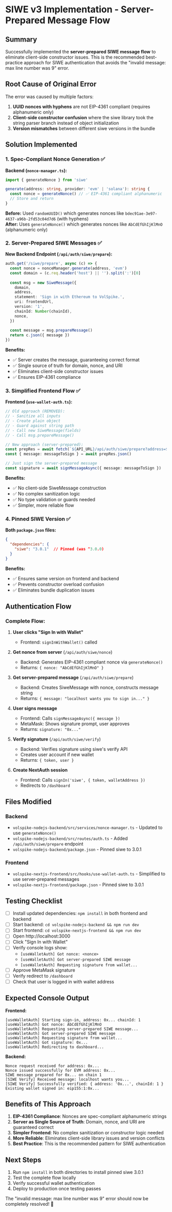 # SIWE v3 Implementation - Server-Prepared Message Flow

## Summary

Successfully implemented the **server-prepared SIWE message flow** to eliminate client-side constructor issues. This is the recommended best-practice approach for SIWE authentication that avoids the "invalid message: max line number was 9" error.

## Root Cause of Original Error

The error was caused by multiple factors:

1. **UUID nonces with hyphens** are not EIP-4361 compliant (requires alphanumeric only)
2. **Client-side constructor confusion** where the siwe library took the string parser branch instead of object initialization
3. **Version mismatches** between different siwe versions in the bundle

## Solution Implemented

### 1. Spec-Compliant Nonce Generation ✅

**Backend (`nonce-manager.ts`):**
```typescript
import { generateNonce } from 'siwe'

generate(address: string, provider: 'evm' | 'solana'): string {
  const nonce = generateNonce() // ✅ EIP-4361 compliant alphanumeric
  // Store and return
}
```

**Before:** Used `randomUUID()` which generates nonces like `bdec91ae-3e97-4637-a96b-2fd53c04d7d6` (with hyphens)  
**After:** Uses `generateNonce()` which generates nonces like `AbCdEfGhIjKlMnO` (alphanumeric only)

### 2. Server-Prepared SIWE Messages ✅

**New Backend Endpoint (`/api/auth/siwe/prepare`):**
```typescript
auth.get('/siwe/prepare', async (c) => {
  const nonce = nonceManager.generate(address, 'evm')
  const domain = (c.req.header('host') || '').split(':')[0]
  
  const msg = new SiweMessage({
    domain,
    address,
    statement: 'Sign in with Ethereum to VolSpike.',
    uri: frontendUrl,
    version: '1',
    chainId: Number(chainId),
    nonce,
  })
  
  const message = msg.prepareMessage()
  return c.json({ message })
})
```

**Benefits:**
- ✅ Server creates the message, guaranteeing correct format
- ✅ Single source of truth for domain, nonce, and URI
- ✅ Eliminates client-side constructor issues
- ✅ Ensures EIP-4361 compliance

### 3. Simplified Frontend Flow ✅

**Frontend (`use-wallet-auth.ts`):**
```typescript
// Old approach (REMOVED):
// - Sanitize all inputs
// - Create plain object
// - Guard against string path
// - Call new SiweMessage(fields)
// - Call msg.prepareMessage()

// New approach (server-prepared):
const prepRes = await fetch(`${API_URL}/api/auth/siwe/prepare?address=${address}&chainId=${chainId}`)
const { message: messageToSign } = await prepRes.json()

// Just sign the server-prepared message
const signature = await signMessageAsync({ message: messageToSign })
```

**Benefits:**
- ✅ No client-side SiweMessage construction
- ✅ No complex sanitization logic
- ✅ No type validation or guards needed
- ✅ Simpler, more reliable flow

### 4. Pinned SIWE Version ✅

**Both `package.json` files:**
```json
{
  "dependencies": {
    "siwe": "3.0.1"  // Pinned (was ^3.0.0)
  }
}
```

**Benefits:**
- ✅ Ensures same version on frontend and backend
- ✅ Prevents constructor overload confusion
- ✅ Eliminates bundle duplication issues

## Authentication Flow

### Complete Flow:

1. **User clicks "Sign In with Wallet"**
   - Frontend: `signInWithWallet()` called
   
2. **Get nonce from server** (`/api/auth/siwe/nonce`)
   - Backend: Generates EIP-4361 compliant nonce via `generateNonce()`
   - Returns: `{ nonce: "AbCdEfGhIjKlMnO" }`
   
3. **Get server-prepared message** (`/api/auth/siwe/prepare`)
   - Backend: Creates SiweMessage with nonce, constructs message string
   - Returns: `{ message: "localhost wants you to sign in..." }`
   
4. **User signs message**
   - Frontend: Calls `signMessageAsync({ message })`
   - MetaMask: Shows signature prompt, user approves
   - Returns: `signature: "0x..."`
   
5. **Verify signature** (`/api/auth/siwe/verify`)
   - Backend: Verifies signature using siwe's verify API
   - Creates user account if new wallet
   - Returns: `{ token, user }`
   
6. **Create NextAuth session**
   - Frontend: Calls `signIn('siwe', { token, walletAddress })`
   - Redirects to `/dashboard`

## Files Modified

### Backend
- `volspike-nodejs-backend/src/services/nonce-manager.ts` - Updated to use `generateNonce()`
- `volspike-nodejs-backend/src/routes/auth.ts` - Added `/api/auth/siwe/prepare` endpoint
- `volspike-nodejs-backend/package.json` - Pinned siwe to 3.0.1

### Frontend
- `volspike-nextjs-frontend/src/hooks/use-wallet-auth.ts` - Simplified to use server-prepared messages
- `volspike-nextjs-frontend/package.json` - Pinned siwe to 3.0.1

## Testing Checklist

- [ ] Install updated dependencies: `npm install` in both frontend and backend
- [ ] Start backend: `cd volspike-nodejs-backend && npm run dev`
- [ ] Start frontend: `cd volspike-nextjs-frontend && npm run dev`
- [ ] Open http://localhost:3000
- [ ] Click "Sign In with Wallet"
- [ ] Verify console logs show:
  - `[useWalletAuth] Got nonce: <nonce>`
  - `[useWalletAuth] Got server-prepared SIWE message`
  - `[useWalletAuth] Requesting signature from wallet...`
- [ ] Approve MetaMask signature
- [ ] Verify redirect to `/dashboard`
- [ ] Check that user is logged in with wallet address

## Expected Console Output

**Frontend:**
```
[useWalletAuth] Starting sign-in, address: 0x... chainId: 1
[useWalletAuth] Got nonce: AbCdEfGhIjKlMnO
[useWalletAuth] Requesting server-prepared SIWE message...
[useWalletAuth] Got server-prepared SIWE message
[useWalletAuth] Requesting signature from wallet...
[useWalletAuth] Got signature: 0x...
[useWalletAuth] Redirecting to dashboard...
```

**Backend:**
```
Nonce request received for address: 0x...
Nonce issued successfully for EVM address: 0x...
SIWE message prepared for 0x... on chain 1
[SIWE Verify] Received message: localhost wants you...
[SIWE Verify] Successfully verified: { address: '0x...', chainId: 1 }
Existing wallet signed in: eip155:1:0x...
```

## Benefits of This Approach

1. **EIP-4361 Compliance**: Nonces are spec-compliant alphanumeric strings
2. **Server as Single Source of Truth**: Domain, nonce, and URI are guaranteed correct
3. **Simpler Frontend**: No complex sanitization or constructor logic needed
4. **More Reliable**: Eliminates client-side library issues and version conflicts
5. **Best Practice**: This is the recommended pattern for SIWE authentication

## Next Steps

1. Run `npm install` in both directories to install pinned siwe 3.0.1
2. Test the complete flow locally
3. Verify successful wallet authentication
4. Deploy to production once testing passes

The "invalid message: max line number was 9" error should now be completely resolved! 🎉

